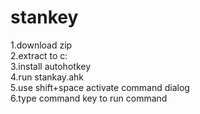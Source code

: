 # stankey
1.download zip  
2.extract to c:  
3.install autohotkey  
4.run stankay.ahk  
5.use shift+space activate command dialog  
6.type command key to run command  
